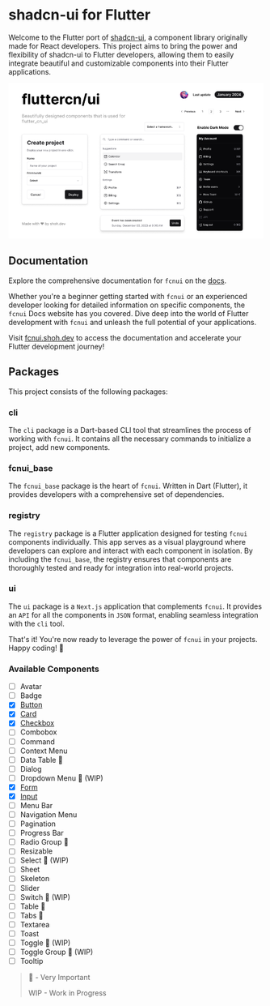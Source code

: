# shadcn-ui for Flutter

Welcome to the Flutter port of [shadcn-ui](https://ui.shadcn.com/), a component library originally made for React
developers. This project aims to bring the power and flexibility of shadcn-ui to Flutter developers, allowing them to
easily integrate beautiful and customizable components into their Flutter applications.

![hero](ui/public/cover.png)

## Documentation

Explore the comprehensive documentation for `fcnui` on the [docs](https://fcnui.shoh.dev/docs/get_started).

Whether you're a beginner getting started with `fcnui` or an experienced developer looking for detailed information on
specific components, the `fcnui` Docs website has you covered. Dive deep into the world of Flutter development
with `fcnui` and unleash the full potential of your applications.

Visit [fcnui.shoh.dev](https://fcnui.shoh.dev) to access the documentation and accelerate your Flutter development
journey!

## Packages

This project consists of the following packages:

### cli

The `cli` package is a Dart-based CLI tool that streamlines the process of working with `fcnui`. It contains all the
necessary commands to initialize a project, add new components.

### fcnui_base

The `fcnui_base` package is the heart of `fcnui`. Written in Dart (Flutter), it provides developers with a comprehensive
set of dependencies.

### registry

The `registry` package is a Flutter application designed for testing `fcnui` components individually. This app serves as
a visual playground where developers can explore and interact with each component in isolation. By including
the `fcnui_base`, the registry ensures that components are thoroughly tested and ready for integration into real-world
projects.

### ui

The `ui` package is a `Next.js` application that complements `fcnui`. It provides an `API` for all the components
in `JSON` format, enabling seamless integration with the `cli` tool.

That's it! You're now ready to leverage the power of `fcnui` in your projects. Happy coding! 🚀

### Available Components

- [ ] Avatar
- [ ] Badge
- [x] [Button](https://fcnui.shoh.dev/docs/components/button)
- [x] [Card](https://fcnui.shoh.dev/docs/components/card)
- [x] [Checkbox](https://fcnui.shoh.dev/docs/components/checkbox)
- [ ] Combobox
- [ ] Command
- [ ] Context Menu
- [ ] Data Table 🚀
- [ ] Dialog
- [ ] Dropdown Menu 🚀 (WIP)
- [x] [Form](https://fcnui.shoh.dev/docs/components/form)
- [x] [Input](https://fcnui.shoh.dev/docs/components/input)
- [ ] Menu Bar
- [ ] Navigation Menu
- [ ] Pagination
- [ ] Progress Bar
- [ ] Radio Group 🚀
- [ ] Resizable
- [ ] Select 🚀 (WIP)
- [ ] Sheet
- [ ] Skeleton
- [ ] Slider
- [ ] Switch 🚀 (WIP)
- [ ] Table 🚀
- [ ] Tabs 🚀
- [ ] Textarea
- [ ] Toast
- [ ] Toggle 🚀 (WIP)
- [ ] Toggle Group 🚀 (WIP)
- [ ] Tooltip

> 🚀 - Very Important
>
> WIP - Work in Progress